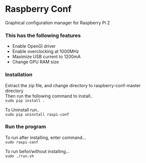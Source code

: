 # Raspberry Conf
Graphical configuration manager for Raspberry Pi 2  

### This has the following features
 * Enable OpenGl driver  
 * Enable overclocking at 1000MHz  
 * Maximize USB current to 1200mA  
 * Change GPU RAM size  

### Installation
Extract the zip file, and change directory to raspberry-conf-master directory  
Then run the following command to install..  
  `sudo pip install .`  

To Uninstall run..  
  `sudo pip uninstall raspi-conf`  

### Run the program
To run after installing, enter command...  
  `sudo raspi-conf`  

To run befor/without installing...  
  `sudo ./run.sh`  
